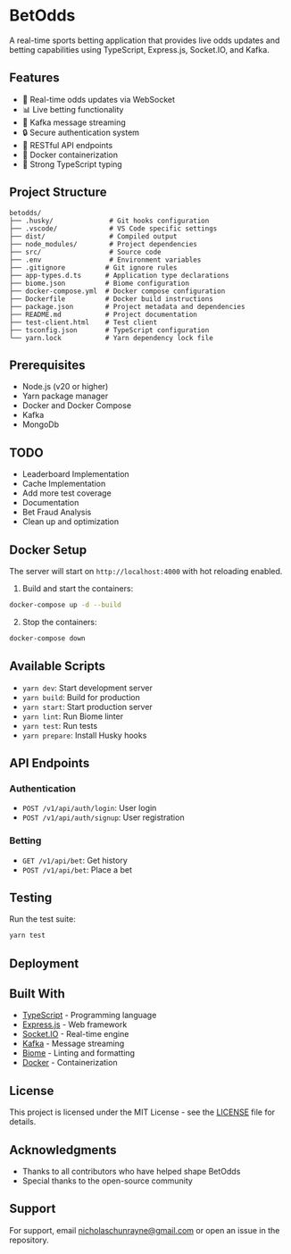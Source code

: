 # BetOdds

A real-time sports betting application that provides live odds updates and betting capabilities using TypeScript, Express.js, Socket.IO, and Kafka.

## Features

- 🚀 Real-time odds updates via WebSocket
- 📊 Live betting functionality
- 🔄 Kafka message streaming
- 🔒 Secure authentication system
- 📱 RESTful API endpoints
- 🐳 Docker containerization
- 💪 Strong TypeScript typing

## Project Structure

```
betodds/
├── .husky/              # Git hooks configuration
├── .vscode/             # VS Code specific settings
├── dist/                # Compiled output
├── node_modules/        # Project dependencies
├── src/                 # Source code
├── .env                 # Environment variables
├── .gitignore          # Git ignore rules
├── app-types.d.ts      # Application type declarations
├── biome.json          # Biome configuration
├── docker-compose.yml  # Docker compose configuration
├── Dockerfile          # Docker build instructions
├── package.json        # Project metadata and dependencies
├── README.md           # Project documentation
├── test-client.html    # Test client
├── tsconfig.json       # TypeScript configuration
└── yarn.lock           # Yarn dependency lock file
```

## Prerequisites

- Node.js (v20 or higher)
- Yarn package manager
- Docker and Docker Compose
- Kafka
- MongoDb

## TODO
- Leaderboard Implementation
- Cache Implementation
- Add more test coverage
- Documentation
- Bet Fraud Analysis
- Clean up and optimization

## Docker Setup
The server will start on `http://localhost:4000` with hot reloading enabled.

1. Build and start the containers:
```bash
docker-compose up -d --build
```

2. Stop the containers:
```bash
docker-compose down 
```

## Available Scripts

- `yarn dev`: Start development server
- `yarn build`: Build for production
- `yarn start`: Start production server
- `yarn lint`: Run Biome linter
- `yarn test`: Run tests
- `yarn prepare`: Install Husky hooks

## API Endpoints

### Authentication
- `POST /v1/api/auth/login`: User login
- `POST /v1/api/auth/signup`: User registration

### Betting
- `GET /v1/api/bet`: Get history
- `POST /v1/api/bet`: Place a bet

## Testing

Run the test suite:
```bash
yarn test
```

## Deployment


## Built With

- [TypeScript](https://www.typescriptlang.org/) - Programming language
- [Express.js](https://expressjs.com/) - Web framework
- [Socket.IO](https://socket.io/) - Real-time engine
- [Kafka](https://kafka.apache.org/) - Message streaming
- [Biome](https://biomejs.dev/) - Linting and formatting
- [Docker](https://www.docker.com/) - Containerization

## License

This project is licensed under the MIT License - see the [LICENSE](LICENSE) file for details.

## Acknowledgments

- Thanks to all contributors who have helped shape BetOdds
- Special thanks to the open-source community

## Support

For support, email nicholaschunrayne@gmail.com or open an issue in the repository.
